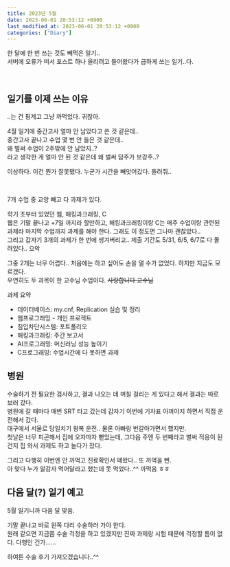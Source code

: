 ```yaml
---
title: 2023년 5월
date: 2023-06-01 20:53:12 +0900
last_modified_at: 2023-06-01 20:53:12 +0900
categories: ["Diary"]
---
```


한 달에 한 번 쓰는 것도 빼먹은 일기..  
서버에 오류가 떠서 포스트 하나 올리려고 들어왔다가 급하게 쓰는 일기..다.

<br/>

## 일기를 이제 쓰는 이유
..는 건 핑계고 그냥 까먹었다. 귀찮아.

4월 일기에 중간고사 얼마 안 남았다고 쓴 것 같은데..  
중간고사 끝나고 수업 몇 번 안 들은 것 같은데..  
왜 벌써 수업이 2주밖에 안 남았지..?  
라고 생각한 게 얼마 안 된 것 같은데 왜 벌써 담주가 보강주..?

이상하다. 이건 뭔가 잘못됐다. 누군가 시간을 빼앗어갔다. 돌려줘..

<br/>

7개 수업 중 교양 빼고 다 과제가 있다.

학기 초부터 있었던 웹, 해킹과크래킹, C  
웹은 기말 끝나고 +7일 까지라 할만하고, 해킹과크래킹이랑 C는 매주 수업이랑 관련된 과제라 마지막 수업까지 과제를 해야 한다. 그래도 이 정도면 그나마 괜찮았다..  
그리고 갑자기 3개의 과제가 한 번에 생겨버리고.. 제출 기간도 5/31, 6/5, 6/7로 다 몰려있다.. 으악

그중 2개는 너무 어렵다.. 처음에는 하고 싶어도 손을 댈 수가 없었다. 하지만 지금도 모르겠다.  
우연히도 두 과목이 한 교수님 수업이다. ~~사랑합니다 교수님~~

과제 요약
- 데이터베이스: my.cnf, Replication 실습 및 정리
- 웹프로그래밍 - 개인 프로젝트
- 침입차단시스템: 포트폴리오
- 해킹과크래킹: 주간 보고서
- AI프로그래밍: 머신러닝 성능 높이기
- C프로그래밍: 수업시간에 다 못하면 과제

## 병원
수술하기 전 필요한 검사하고, 결과 나오는 데 며칠 걸리는 게 있다고 해서 결과는 따로 보러 갔다.  
병원에 갈 때마다 매번 SRT 타고 갔는데 갑자기 이번에 기차표 아껴야지 하면서 직접 운전해서 갔다.  
대구에서 서울로 당일치기 왕복 운전.. 물론 아빠랑 번갈아가면서 했지만.  
첫날은 너무 피곤해서 집에 오자마자 뻗었는데, 그다음 주엔 두 번째라고 벌써 적응이 된 건지 집 와서 과제도 하고 놀다가 잤다.

그리고 다행히 이번엔 안 까먹고 진료확인서 떼왔다.. 또 까먹을 뻔.  
아 맞다 누가 알감자 먹어달라고 했는데 못 먹었다..^^ 까먹음 ㅎㅎ

## 다음 달(?) 일기 예고
5월 일기니까 다음 달 맞음.

기말 끝나고 바로 왼쪽 다리 수술하러 가야 한다.  
원래 같으면 지금쯤 수술 걱정을 하고 있겠지만 진짜 과제랑 시험 때문에 걱정할 틈이 없다. 다행인 건가......

하여튼 수술 후기 가져오겠습니다..^^
